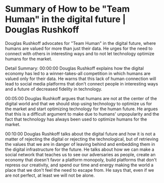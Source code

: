 # Summary of How to be "Team Human" in the digital future | Douglas Rushkoff

Douglas Rushkoff advocates for "Team Human" in the digital future, where humans are valued for more than just their data. He urges for the need to connect with others in interesting ways and to not let technology optimize humans for the market.

Detail Summary: 
00:00:00
Douglas Rushkoff explains how the digital economy has led to a winner-takes-all competition in which humans are valued only for their data. He warns that this lack of human connection will lead to social media platforms that don't connect people in interesting ways and a future of decreased fidelity in technology.

00:05:00
Douglas Rushkoff argues that humans are not at the center of the digital world and that we should stop using technology to optimize us for the market and start optimizing technology for the human future. He argues that this is a difficult argument to make due to humans' unpopularity and the fact that technology has always been used to optimize humans for the market.

00:10:00
Douglas Rushkoff talks about the digital future and how it is not a matter of rejecting the digital or rejecting the technological, but of retrieving the values that we are in danger of leaving behind and embedding them in the digital infrastructure for the future. He talks about how we can make a social network that teaches us to see our adversaries as people, create an economy that doesn't favor a platform monopoly, build platforms that don't repress our creativity, and spend our time and energy making the world a place that we don't feel the need to escape from. He says that, even if we are not perfect, at least we will not be alone.

